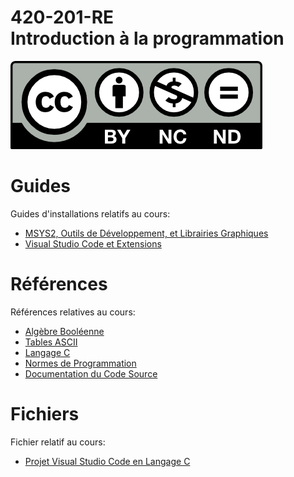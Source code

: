 # 420-201-RE<br>Introduction à la programmation

![CCL](Documents/Images/by-nc-nd.png)

# Guides

Guides d'installations relatifs au cours:

- [MSYS2, Outils de Développement, et Librairies Graphiques](Documents/MSYS2.md)
- [Visual Studio Code et Extensions](Documents/VSCode.md)

# Références

Références relatives au cours:

- [Algèbre Booléenne](Documents/BooleanAlgebra.md)
- [Tables ASCII](Documents/ASCII.md)
- [Langage C](Documents/C.md)
- [Normes de Programmation](Documents/Norms.md)
- [Documentation du Code Source](Documents/Doxygen.md)

# Fichiers

Fichier relatif au cours:

- [Projet Visual Studio Code en Langage C](Documents/Files/VSCodeCProject.zip)
